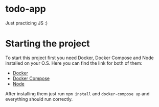 # todo-app
Just practicing JS :)

# Starting the project

To start this project first you need Docker, Docker Compose and Node installed on your O.S.
Here you can find the link for both of them:
- [Docker](https://docs.docker.com/install/)
- [Docker Compose](https://docs.docker.com/compose/install/)
- [Node](https://nodejs.org/en/download/)

After installing them just run `npm install` and `docker-compose up` and everything should run correctly.